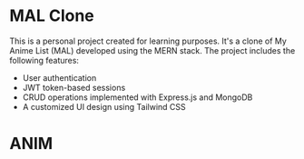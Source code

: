 # MAL Clone

This is a personal project created for learning purposes. It's a clone of My Anime List (MAL) developed using the MERN stack. The project includes the following features:

- User authentication
- JWT token-based sessions
- CRUD operations implemented with Express.js and MongoDB
- A customized UI design using Tailwind CSS
# ANIM
